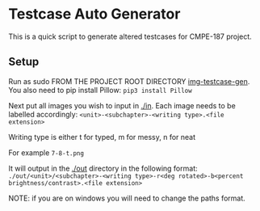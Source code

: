 # Testcase Auto Generator

This is a quick script to generate altered testcases for CMPE-187 project.

## Setup


Run as sudo FROM THE PROJECT ROOT DIRECTORY [img-testcase-gen](/).  You also need to pip install Pillow:
`pip3 install Pillow`


Next put all images you wish to input in [./in](./in/).  Each image needs to be labelled accordingly: `<unit>-<subchapter>-<writing type>.<file extension>`

Writing type is either t for typed, m for messy, n for neat

For example 
`7-8-t.png`

It will output in the [./out](./out/) directory in the following format: `./out/<unit>/<subchapter>-<writing type>-r<deg rotated>-b<percent brightness/contrast>.<file extension>`


NOTE: if you are on windows you will need to change the paths format.